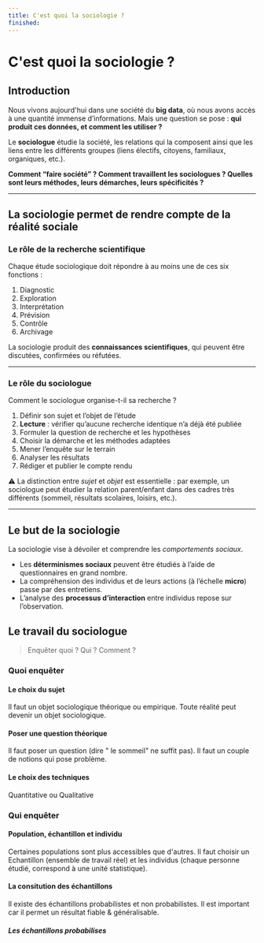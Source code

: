 ```yaml
---
title: C'est quoi la sociologie ?
finished:
---
```

# C'est quoi la sociologie ?
## Introduction
Nous vivons aujourd'hui dans une société du **big data**, où nous avons accès à une quantité immense d’informations. Mais une question se pose : **qui produit ces données, et comment les utiliser ?**

Le **sociologue** étudie la société, les relations qui la composent ainsi que les liens entre les différents groupes (liens électifs, citoyens, familiaux, organiques, etc.).

**Comment “faire société” ? Comment travaillent les sociologues ? Quelles sont leurs méthodes, leurs démarches, leurs spécificités ?**

---

## La sociologie permet de rendre compte de la réalité sociale
### Le rôle de la recherche scientifique
Chaque étude sociologique doit répondre à au moins une de ces six fonctions :

1. Diagnostic  
2. Exploration  
3. Interprétation  
4. Prévision  
5. Contrôle  
6. Archivage  

La sociologie produit des **connaissances scientifiques**, qui peuvent être discutées, confirmées ou réfutées.

---

### Le rôle du sociologue
Comment le sociologue organise-t-il sa recherche ?

1. Définir son sujet et l’objet de l’étude  
2. **Lecture** : vérifier qu’aucune recherche identique n’a déjà été publiée  
3. Formuler la question de recherche et les hypothèses  
4. Choisir la démarche et les méthodes adaptées  
5. Mener l’enquête sur le terrain  
6. Analyser les résultats  
7. Rédiger et publier le compte rendu  

⚠️ La distinction entre *sujet* et *objet* est essentielle : par exemple, un sociologue peut étudier la relation parent/enfant dans des cadres très différents (sommeil, résultats scolaires, loisirs, etc.).

---

## Le but de la sociologie
La sociologie vise à dévoiler et comprendre les *comportements sociaux*.  

- Les **déterminismes sociaux** peuvent être étudiés à l’aide de questionnaires en grand nombre.  
- La compréhension des individus et de leurs actions (à l’échelle **micro**) passe par des entretiens.  
- L’analyse des **processus d’interaction** entre individus repose sur l’observation.  


## Le travail du sociologue
> Enquêter quoi ? Qui ? Comment ?

### Quoi enquêter
#### Le choix du sujet
Il faut un objet sociologique théorique ou empirique. Toute réalité peut devenir un objet sociologique.
#### Poser une question théorique
Il faut poser un question (dire " le sommeil" ne suffit pas). Il faut un couple de notions qui pose problème.
#### Le choix des techniques
Quantitative ou Qualitative
### Qui enquêter
#### Population, échantillon et individu
Certaines populations sont plus accessibles que d'autres. Il faut choisir un Echantillon (ensemble de travail réel) et les individus (chaque personne étudié, correspond à une unité statistique).
#### La consitution des échantillons
Il existe des échantillons probabilistes et non probabilistes. Il est important car il permet un résultat fiable & généralisable.
##### Les échantillons probabilises